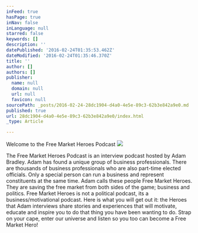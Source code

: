 ```yaml
---
inFeed: true
hasPage: true
inNav: false
inLanguage: null
starred: false
keywords: []
description: ''
datePublished: '2016-02-24T01:35:53.462Z'
dateModified: '2016-02-24T01:35:46.370Z'
title: ''
author: []
authors: []
publisher:
  name: null
  domain: null
  url: null
  favicon: null
sourcePath: _posts/2016-02-24-28dc1904-d4a0-4e5e-89c3-62b3e842a9e0.md
published: true
url: 28dc1904-d4a0-4e5e-89c3-62b3e842a9e0/index.html
_type: Article

---
```

Welcome to the Free Market Heroes Podcast
![](https://the-grid-user-content.s3-us-west-2.amazonaws.com/5f85246b-43df-46f3-840a-ca7d3c930955.jpg)

The Free Market Heroes Podcast is an interview podcast hosted by Adam Bradley. Adam has found a unique group of business professionals. There are thousands of business professionals who are also part-time elected officials. Only a special person can run a business and represent constituents at the same time. Adam calls these people Free Market Heroes. They are saving the free market from both sides of the game; business and politics.  Free Market Heroes is not a political podcast, its a business/motivational podcast. Here is what you will get out it: the Heroes that Adam interviews share stories and experiences that will motivate, educate and inspire you to do that thing you have been wanting to do. Strap on your cape, enter our universe and listen so you too can become a Free Market Hero!